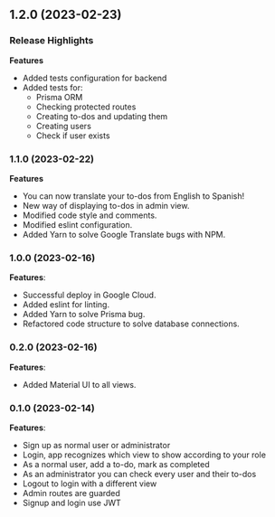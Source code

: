## 1.2.0 (2023-02-23)

### Release Highlights

**Features**
* Added tests configuration for backend
* Added tests for: 
    - Prisma ORM
    - Checking protected routes 
    - Creating to-dos and updating them
    - Creating users 
    - Check if user exists


### 1.1.0 (2023-02-22)

**Features**
* You can now translate your to-dos from English to Spanish!
* New way of displaying to-dos in admin view.
* Modified code style and comments.
* Modified eslint configuration.
* Added Yarn to solve Google Translate bugs with NPM.


### 1.0.0 (2023-02-16)

**Features**:
* Successful deploy in Google Cloud.
* Added eslint for linting.
* Added Yarn to solve Prisma bug.
* Refactored code structure to solve database connections.


### 0.2.0 (2023-02-16)

**Features**:
* Added Material UI to all views.


### 0.1.0 (2023-02-14)

**Features**:
* Sign up as normal user or administrator
* Login, app recognizes which view to show according to your role
* As a normal user, add a to-do, mark as completed
* As an administrator you can check every user and their to-dos
* Logout to login with a different view
* Admin routes are guarded
* Signup and login use JWT
